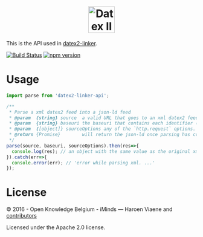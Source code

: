 <h1 align="center"><a href="https://github.com/osoc16/datex2-linker-api"><img src="https://cdn.rawgit.com/osoc16/datex2-linker-api/master/logo.svg" alt="Datex II linker API" height="70"></a></h1>

This is the API used in [datex2-linker](https://github.com/osoc16/datex2-linker).

[![Build Status](https://travis-ci.org/osoc16/datex2-linker-api.svg?branch=master)](https://travis-ci.org/osoc16/datex2-linker-api)
[![npm version](https://badge.fury.io/js/datex2-linker-api.svg)](https://www.npmjs.com/package/datex2-linker-api)

# Usage

```js
import parse from 'datex2-linker-api';

/**
 * Parse a xml datex2 feed into a json-ld feed
 * @param  {string} source  a valid URL that goes to an xml datex2 feed
 * @param  {string} baseuri the baseuri that contains each identifier (as a hash)
 * @param  {[object]} sourceOptions any of the `http.request` options.
 * @return {Promise}        will return the json-ld once parsing has completed
 */
parse(source, baseuri, sourceOptions).then(res=>{
  console.log(res); // an object with the same value as the original xml
}).catch(err=>{
  console.error(err); // 'error while parsing xml. ...'
});
```

# License

© 2016 - Open Knowledge Belgium - iMinds — Haroen Viaene and [contributors](https://github.com/oSoc16/datex2-linker-api/graphs/contributors)

Licensed under the Apache 2.0 license.
